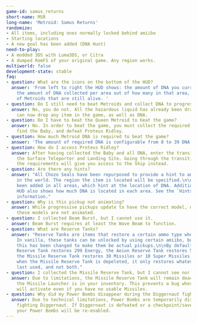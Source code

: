 ```yaml
---
game-id: samus_returns
short-name: MSR
long-name: 'Metroid: Samus Returns'
randomize:
- All items, including ones normally locked behind amiibo
- Starting locations
- A new goal has been added (DNA Hunt)
need-to-play:
- A modded 3DS with Luma3DS, or Citra
- A dumped RomFS of your original game. Any region works.
multiworld: false
development-state: stable
faq:
- question: What are the icons on the bottom of the HUD?
  answer: 'From left to right the HUD shows: the amount of DNA you currently have,
    the amount of DNA collected per area out of how many in that area, and the amount
    of Metroids that are still alive. '
- question: Do I still need to beat Metroids and collect DNA to progress areas?
  answer: No, you do not. All the hazardous liquid has already been drained. Metroids
    can now drop any item in the game, as well as DNA.
- question: Do I have to beat the Queen Metroid to beat the game?
  answer: No. In order to beat the game, you must collect the required Metroid DNA,
    find the Baby, and defeat Proteus Ridley.
- question: How much Metroid DNA is required to beat the game?
  answer: 'The amount of required DNA is configurable from 0 to 39 DNA. '
- question: How do I access Proteus Ridley?
  answer: After having collected the Baby and all DNA, enter the transition between
    the Surface Teleporter and Landing Site. Going through the transition without
    the requirements will give you access to the Ship instead.
- question: Are there any hints?
  answer: "All Chozo Seals have been repurposed to provide a hint to an item somewhere
    in the world. The region the item is located will be specified.\n\nNew seals have
    been added in all areas, which hint at the location of DNA. Additionally, the
    HUD also shows how much DNA is located in each area. See the `Hints` tab for more
    information."
- question: Why is this pickup not animating?
  answer: While progressive pickups update to have the correct model, due to limitations
    these models are not animated.
- question: I collected Beam Burst, but I cannot use it.
  answer: Beam Burst requires at least the Wave Beam to function.
- question: What are Reserve Tanks?
  answer: "Reserve Tanks are items that restore a certain ammo type when depleted.
    In vanilla, these tanks can be unlocked by using certain amiibo, but in the randomizer,
    this has been changed to make them be actual pickups.\n\nBy default, the Energy
    Reserve Tank restores 299 Energy, the Aeion Reserve Tank restores 500 Aeion, and
    the Missile Reserve Tank restores 30 Missiles or 10 Super Missiles. Note that
    when the Missile Reserve Tank is depeleted, it only restores whatever ammo was
    last used, and not both."
- question: I collected the Missile Reserve Tank, but I cannot see nor use it.
  answer: Due to limitations, the Missile Reserve Tank will remain deactivated until
    the Missile Launcher is in your inventory. This prevents a bug where the reserve
    will activate even if you have no usable Missiles.
- question: Why did my Power Bombs disappear during the Diggernaut fight?
  answer: Due to technical limitations, Power Bombs are temporarily disabled while
    fighting Diggernaut. If Diggernaut is defeated or a checkpoint/save is reloaded,
    your Power Bombs will be re-enabled.
---
```

